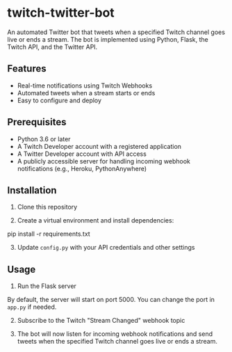 # twitch-twitter-bot

An automated Twitter bot that tweets when a specified Twitch channel goes live or ends a stream. The bot is implemented using Python, Flask, the Twitch API, and the Twitter API.

## Features

- Real-time notifications using Twitch Webhooks
- Automated tweets when a stream starts or ends
- Easy to configure and deploy

## Prerequisites

- Python 3.6 or later
- A Twitch Developer account with a registered application
- A Twitter Developer account with API access
- A publicly accessible server for handling incoming webhook notifications (e.g., Heroku, PythonAnywhere)

## Installation

1. Clone this repository

2. Create a virtual environment and install dependencies:

pip install -r requirements.txt

3. Update `config.py` with your API credentials and other settings


## Usage

1. Run the Flask server

By default, the server will start on port 5000. You can change the port in `app.py` if needed.

2. Subscribe to the Twitch "Stream Changed" webhook topic

3. The bot will now listen for incoming webhook notifications and send tweets when the specified Twitch channel goes live or ends a stream.



